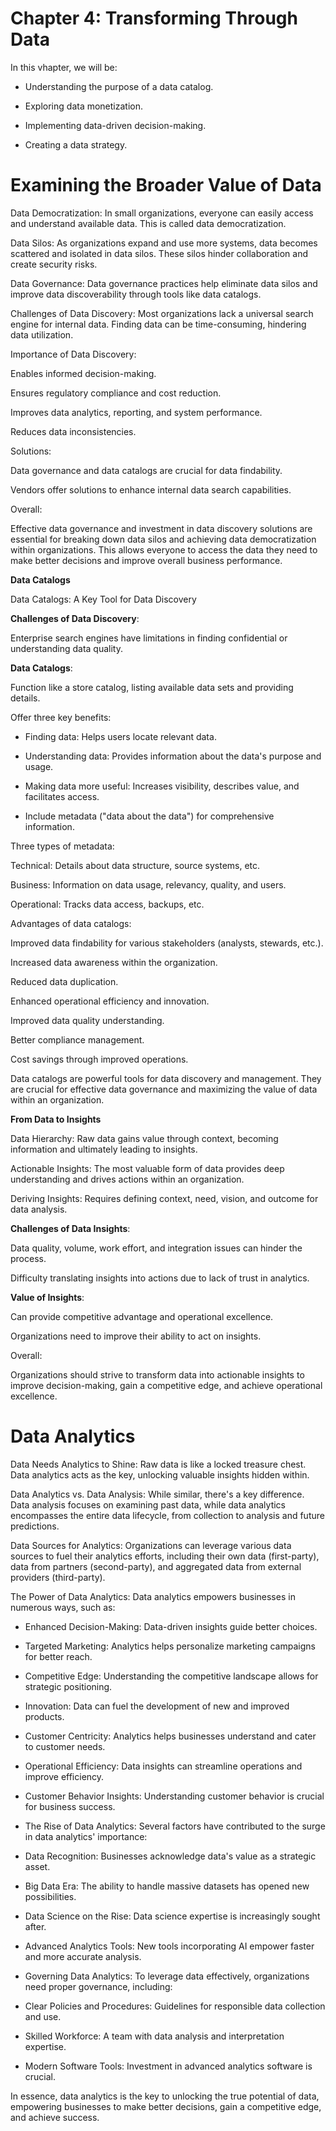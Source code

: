 # Chapter 4: Transforming Through Data

In this vhapter, we will be:

* Understanding the purpose of a data catalog.

* Exploring data monetization.

* Implementing data-driven decision-making.

* Creating a data strategy.

# Examining the Broader Value of Data

Data Democratization: In small organizations, everyone can easily access and understand available data. This is called data democratization.

Data Silos: As organizations expand and use more systems, data becomes scattered and isolated in data silos. These silos hinder collaboration and create security risks.

Data Governance: Data governance practices help eliminate data silos and improve data discoverability through tools like data catalogs.

Challenges of Data Discovery: Most organizations lack a universal search engine for internal data. Finding data can be time-consuming, hindering data utilization.

Importance of Data Discovery:

Enables informed decision-making.

Ensures regulatory compliance and cost reduction.

Improves data analytics, reporting, and system performance.

Reduces data inconsistencies.

Solutions:

Data governance and data catalogs are crucial for data findability.

Vendors offer solutions to enhance internal data search capabilities.

Overall:

Effective data governance and investment in data discovery solutions are essential for breaking down data silos and achieving data democratization within organizations. This allows everyone to access the data they need to make better decisions and improve overall business performance.

**Data Catalogs**

Data Catalogs: A Key Tool for Data Discovery

**Challenges of Data Discovery**:

Enterprise search engines have limitations in finding confidential or understanding data quality.

**Data Catalogs**:

Function like a store catalog, listing available data sets and providing details.

Offer three key benefits:

  * Finding data: Helps users locate relevant data.

  * Understanding data: Provides information about the data's purpose and usage.

  * Making data more useful: Increases visibility, describes value, and facilitates access.

  * Include metadata ("data about the data") for comprehensive information.
    
Three types of metadata:

Technical: Details about data structure, source systems, etc.

Business: Information on data usage, relevancy, quality, and users.

Operational: Tracks data access, backups, etc.

Advantages of data catalogs:

Improved data findability for various stakeholders (analysts, stewards, etc.).

Increased data awareness within the organization.

Reduced data duplication.

Enhanced operational efficiency and innovation.

Improved data quality understanding.

Better compliance management.

Cost savings through improved operations.

Data catalogs are powerful tools for data discovery and management. They are crucial for effective data governance and maximizing the value of data within an organization.

**From Data to Insights**

Data Hierarchy: Raw data gains value through context, becoming information and ultimately leading to insights.

Actionable Insights: The most valuable form of data provides deep understanding and drives actions within an organization.

Deriving Insights: Requires defining context, need, vision, and outcome for data analysis.

**Challenges of Data Insights**:

Data quality, volume, work effort, and integration issues can hinder the process.

Difficulty translating insights into actions due to lack of trust in analytics.

**Value of Insights**:

Can provide competitive advantage and operational excellence.

Organizations need to improve their ability to act on insights.

Overall:

Organizations should strive to transform data into actionable insights to improve decision-making, gain a competitive edge, and achieve operational excellence.

# Data Analytics

Data Needs Analytics to Shine: Raw data is like a locked treasure chest. Data analytics acts as the key, unlocking valuable insights hidden within.

Data Analytics vs. Data Analysis: While similar, there's a key difference. Data analysis focuses on examining past data, while data analytics encompasses the entire data lifecycle, from collection to analysis and future predictions.

Data Sources for Analytics: Organizations can leverage various data sources to fuel their analytics efforts, including their own data (first-party), data from partners (second-party), and aggregated data from external providers (third-party).

The Power of Data Analytics: Data analytics empowers businesses in numerous ways, such as:

 * Enhanced Decision-Making: Data-driven insights guide better choices.

 * Targeted Marketing: Analytics helps personalize marketing campaigns for better reach.

 * Competitive Edge: Understanding the competitive landscape allows for strategic positioning.

 * Innovation: Data can fuel the development of new and improved products.

 * Customer Centricity: Analytics helps businesses understand and cater to customer needs.

 * Operational Efficiency: Data insights can streamline operations and improve efficiency.

 * Customer Behavior Insights: Understanding customer behavior is crucial for business success.

 * The Rise of Data Analytics: Several factors have contributed to the surge in data analytics' importance:

   
  * Data Recognition: Businesses acknowledge data's value as a strategic asset.

  * Big Data Era: The ability to handle massive datasets has opened new possibilities.

  * Data Science on the Rise: Data science expertise is increasingly sought after.

  * Advanced Analytics Tools: New tools incorporating AI empower faster and more accurate analysis.

  * Governing Data Analytics: To leverage data effectively, organizations need proper governance, including:

   
   * Clear Policies and Procedures: Guidelines for responsible data collection and use.

   * Skilled Workforce: A team with data analysis and interpretation expertise.

   * Modern Software Tools: Investment in advanced analytics software is crucial.

     
In essence, data analytics is the key to unlocking the true potential of data, empowering businesses to make better decisions, gain a competitive edge, and achieve success.
